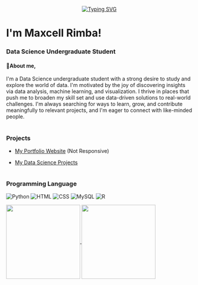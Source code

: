 <p align="center">
<a href="https://git.io/typing-svg"><img src="https://readme-typing-svg.demolab.com?font=Tiny5&size=40&pause=1000&color=FFFFFF&center=true&vCenter=true&width=500&lines=Welcome+to+my+Github+page" alt="Typing SVG" /></a>
</p>

# I'm Maxcell Rimba!

### Data Science Undergraduate Student

#### :boy:About me,

I'm a Data Science undergraduate student with a strong desire to study and explore the world of data. I'm motivated by the joy of discovering insights via data analysis, machine learning, and visualization. I thrive in places that push me to broaden my skill set and use data-driven solutions to real-world challenges. I'm always searching for ways to learn, grow, and contribute meaningfully to relevant projects, and I'm eager to connect with like-minded people.

#

### Projects

- [My Portfolio Website](https://snrxcode.github.io/Portfolio-Webiste-V1.0) (Not Responsive)
 
- [My Data Science Projects](https://github.com/SNRxCode/MR-Data-Science-Projects)

#

### Programming Language
![Python](https://img.shields.io/badge/python-4B8BBE?style=for-the-badge&logo=python&labelColor=black)
![HTML](https://img.shields.io/badge/html-E34C26?style=for-the-badge&logo=html5&labelColor=black)
![CSS](https://img.shields.io/badge/css-25A1E0?style=for-the-badge&logo=css3&logoColor=25A1E0&labelColor=black)
![MySQL](https://img.shields.io/badge/mysql-00758F?style=for-the-badge&logo=mysql&logoColor=00758F&logoSize=auto&labelColor=black)
![R](https://img.shields.io/badge/r-%2325598a?style=for-the-badge&logo=r&logoColor=%2325598a&logoSize=auto&labelColor=black)

<a href="https://github.com/SNRxCode?tab=repositories">
  <img height=200 align="center" src="https://github-readme-stats.vercel.app/api?username=SNRxCode&theme=dark" />
</a>
<a href="https://github.com/SNRxCode?tab=repositories">
  <img height=200 align="center" src="https://github-readme-stats.vercel.app/api/top-langs?username=SNRxCode&layout=compact&langs_count=8&card_width=50&theme=dark" />
</a>
